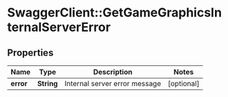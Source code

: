 # SwaggerClient::GetGameGraphicsInternalServerError

## Properties
Name | Type | Description | Notes
------------ | ------------- | ------------- | -------------
**error** | **String** | Internal server error message | [optional] 


